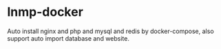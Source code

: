 # lnmp-docker
Auto install nginx and php and mysql and redis by docker-compose, also support auto import database and website.
